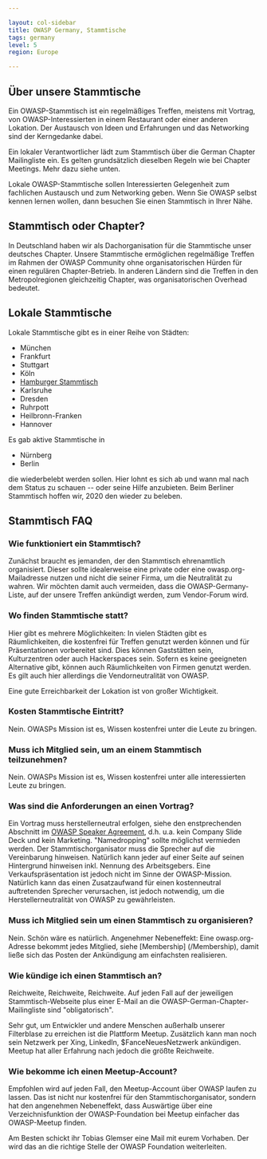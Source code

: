 ```yaml
---

layout: col-sidebar
title: OWASP Germany, Stammtische
tags: germany
level: 5
region: Europe

---
```



## Über unsere Stammtische

Ein OWASP-Stammtisch ist ein regelmäßiges Treffen, meistens mit Vortrag, von
OWASP-Interessierten in einem Restaurant oder einer anderen Lokation. Der
Austausch von Ideen und Erfahrungen und das Networking sind der Kerngedanke dabei.

Ein lokaler Verantwortlicher lädt zum Stammtisch über die German Chapter
Mailingliste ein. Es gelten grundsätzlich dieselben Regeln wie bei Chapter
Meetings. Mehr dazu siehe unten.

Lokale OWASP-Stammtische sollen Interessierten Gelegenheit zum fachlichen
Austausch und zum Networking geben. Wenn Sie OWASP selbst kennen lernen wollen,
dann besuchen Sie einen Stammtisch in Ihrer Nähe.

<!-- Anleitung #FIXME -->

## Stammtisch oder Chapter?

In Deutschland haben wir als Dachorganisation für die Stammtische unser
deutsches Chapter. Unsere Stammtische ermöglichen regelmäßige Treffen im
Rahmen der OWASP Community ohne organisatorischen Hürden für einen
regulären Chapter-Betrieb. In anderen Ländern sind die Treffen in den
Metropolregionen gleichzeitig Chapter, was organisatorischen Overhead
bedeutet.


## Lokale Stammtische


Lokale Stammtische gibt es in einer Reihe von Städten:

* München
* Frankfurt
* Stuttgart
* Köln
* [Hamburger Stammtisch](hamburg/)
* Karlsruhe
* Dresden
* Ruhrpott
* Heilbronn-Franken
* Hannover

Es gab aktive Stammtische in

* Nürnberg
* Berlin

die wiederbelebt werden sollen. Hier lohnt es sich ab und wann mal nach dem
Status zu schauen -- oder seine Hilfe anzubieten. Beim Berliner Stammtisch
hoffen wir, 2020 den wieder zu beleben.

## Stammtisch FAQ

### Wie funktioniert ein Stammtisch?

Zunächst braucht es jemanden, der den Stammtisch ehrenamtlich organisiert.
Dieser sollte idealerweise eine private oder eine owasp.org-Mailadresse nutzen
und nicht die seiner Firma, um die Neutralität zu wahren. Wir möchten damit
auch vermeiden, dass die OWASP-Germany-Liste, auf der unsere Treffen ankündigt
werden, zum Vendor-Forum wird.

### Wo finden Stammtische statt?

Hier gibt es mehrere Möglichkeiten: In vielen Städten gibt es Räumlichkeiten,
die kostenfrei für Treffen genutzt werden können und für Präsentationen
vorbereitet sind. Dies können Gaststätten sein, Kulturzentren oder auch
Hackerspaces sein. Sofern es keine geeigneten Alternative gibt, können auch
Räumlichkeiten von Firmen genutzt werden. Es gilt auch hier allerdings die
Vendorneutralität von OWASP.

Eine gute Erreichbarkeit der Lokation ist von großer Wichtigkeit.

### Kosten Stammtische Eintritt?

Nein. OWASPs Mission ist es, Wissen kostenfrei unter die Leute zu bringen.

### Muss ich Mitglied sein, um an einem Stammtisch teilzunehmen?

Nein. OWASPs Mission ist es, Wissen kostenfrei unter alle interessierten Leute zu bringen.


### Was sind die Anforderungen an einen Vortrag?

Ein Vortrag muss herstellerneutral erfolgen, siehe den enstprechenden Abschnitt
im [OWASP Speaker Agreement](https://www.owasp.org/index.php/Speaker_Agreement),
d.h. u.a. kein Company Slide Deck und kein Marketing. "Namedropping" sollte
möglichst vermieden werden. Der Stammtischorganisator muss die Sprecher auf die
Vereinbarung hinweisen. Natürlich kann jeder auf einer Seite auf seinen
Hintergrund hinweisen inkl. Nennung des Arbeitsgebers. Eine
Verkaufspräsentation ist jedoch nicht im Sinne der OWASP-Mission. Natürlich
kann das einen Zusatzaufwand für einen kostenneutral auftretenden Sprecher
verursachen, ist jedoch notwendig, um die Herstellerneutralität von OWASP zu
gewährleisten.

### Muss ich Mitglied sein um einen Stammtisch zu organisieren?

Nein. Schön wäre es natürlich. Angenehmer Nebeneffekt: Eine owasp.org-Adresse
bekommt jedes Mitglied, siehe [Membership] (/Membership), damit
ließe sich das Posten der Ankündigung am einfachsten realisieren.

### Wie kündige ich einen Stammtisch an?

Reichweite, Reichweite, Reichweite. Auf jeden Fall auf der jeweiligen
Stammtisch-Webseite plus einer E-Mail an die OWASP-German-Chapter-Mailingliste sind
"obligatorisch".

Sehr gut, um Entwickler und andere Menschen außerhalb unserer Filterblase zu erreichen ist
die Plattform Meetup. Zusätzlich kann man noch sein Netzwerk per Xing, LinkedIn,
$FanceNeuesNetzwerk ankündigen. Meetup hat aller Erfahrung nach jedoch die größte
Reichweite.

### Wie bekomme ich einen Meetup-Account?

Empfohlen wird auf jeden Fall, den Meetup-Account über OWASP laufen zu lassen.
Das ist nicht nur kostenfrei für den Stammtischorganisator, sondern hat den
angenehmen Nebeneffekt, dass Auswärtige über eine Verzeichnisfunktion der
OWASP-Foundation bei Meetup einfacher das OWASP-Meetup finden.

Am Besten schickt ihr Tobias Glemser eine Mail mit eurem Vorhaben. Der wird das an die
richtige Stelle der OWASP Foundation weiterleiten.

